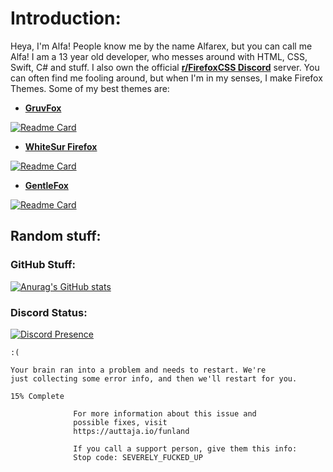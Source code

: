 # Introduction:

Heya, I'm Alfa!
People know me by the name Alfarex, but you can call me Alfa!
I am a 13 year old developer, who messes around with HTML, CSS, Swift, C# and stuff.
I also own the official [**r/FirefoxCSS Discord**](https://discord.gg/jrrw7Eg6sj) server. You can often find me fooling around, but when I'm in my senses, I make Firefox Themes. Some of my best themes are:

- [**GruvFox**](https://github.com/firefoxcssthemers/gruvfox)

[![Readme Card](https://github-readme-stats.vercel.app/api/pin/?username=firefoxcssthemers&repo=gruvfox&theme=merko)](https://github.com/firefoxcssthemers/gruvfox)

- [**WhiteSur Firefox**](https://github.com/firefoxcssthemers/whitesur-tweaked)

[![Readme Card](https://github-readme-stats.vercel.app/api/pin/?username=firefoxcssthemers&repo=WhiteSur-FirefoxTheme&theme=merko)](https://github.com/firefoxcssthemers/whitesur-tweaked)
- [**GentleFox**](https://github.com/alfarexguy2019/gentlefox)

[![Readme Card](https://github-readme-stats.vercel.app/api/pin/?username=alfarexguy2019&repo=gentlefox&theme=merko)](https://github.com/alfarexguy2019/gentlefox)
## Random stuff:

### GitHub Stuff:
[![Anurag's GitHub stats](https://github-readme-stats.vercel.app/api?username=AlfarexGuy2019&theme=merko&show_icons=true)](https://github.com/anuraghazra/github-readme-stats)


### Discord Status:
[![Discord Presence](https://lanyard-profile-readme.vercel.app/api/715529548933890050)](https://discord.com/users/715529548933890050)



<!---
AlfarexGuy2019/AlfarexGuy2019 is a ✨ special ✨ repository because its `README.md` (this file) appears on your GitHub profile.
You can click the Preview link to take a look at your changes.
--->

```
:(

Your brain ran into a problem and needs to restart. We're
just collecting some error info, and then we'll restart for you.

15% Complete

              For more information about this issue and
              possible fixes, visit
              https://auttaja.io/funland

              If you call a support person, give them this info:
              Stop code: SEVERELY_FUCKED_UP

```
